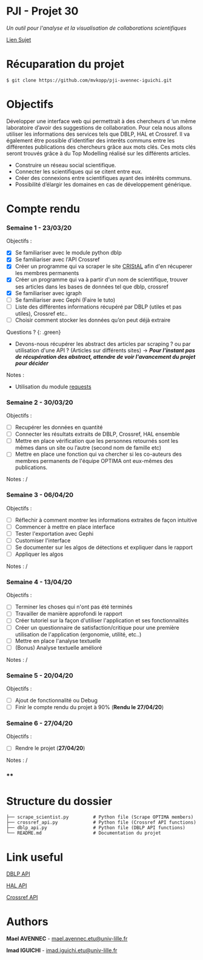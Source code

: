 # PJI - Projet 30

*Un outil pour l'analyse et la visualisation de collaborations scientifiques*

[Lien Sujet](https://www.fil.univ-lille1.fr/~salson/pji/projet.php?id=30)

# Récuparation du projet 

```
$ git clone https://github.com/mvkopp/pji-avennec-iguichi.git
```


# Objectifs

Développer une interface web qui permettrait à des chercheurs d ‘un même laboratoire d’avoir des suggestions de collaboration. 
Pour cela nous allons utiliser les informations des services tels que DBLP, HAL et Crossref. Il va également être possible d’identifier des interêts communs entre les différentes publications des chercheurs grâce aux mots clés. Ces mots clés seront trouvés grâce à du Top Modelling réalisé sur les différents articles.

- Construire un réseau social scientifique.
- Connecter les scientifiques qui se citent entre eux.
- Créer des connexions entre scientifiques ayant des intérêts communs.
- Possibilité d’élargir les domaines en cas de développement générique.

# Compte rendu

### **Semaine 1** - 23/03/20

Objectifs : 

- [x] Se familiariser avec le module python dblp 
- [x] Se familiariser avec l'API Crossref
- [x] Créer un programme qui va scraper le site [CRIStAL](www.cristal.univ-lille.fr/gt/optima) afin d'en récuperer les membres permanents
- [x] Créer un programme qui va à partir d'un nom de scientifique, trouver ses articles dans les bases de données tel que dblp, crossref
- [x] Se familiariser avec igraph
- [ ] Se familiariser avec Gephi (Faire le tuto)
- [ ] Liste des différentes informations récupéré par DBLP (utiles et pas utiles), Crossref etc..
- [ ] Choisir comment stocker les données qu’on peut déjà extraire

Questions ? {: .green}

<style>
  .green {
    color:green;
  }
  .green:hover {
    color:red;
  }
</style>


- Devons-nous récupérer les abstract des articles par scraping ? ou par utilisation d'une API ? (Articles sur différents sites)
-> ***Pour l'instant pas de récupération des abstract, attendre de voir l'avancement du projet pour décider***

Notes :
- Utilisation du module [requests](https://pypi.org/project/requests/)

### **Semaine 2** - 30/03/20

Objectifs : 

- [ ] Recupérer les données en quantité
- [ ] Connecter les résultats extraits de DBLP, Crossref, HAL ensemble
- [ ] Mettre en place vérification que les personnes retournés sont les mêmes dans un site ou l’autre (second nom de famille etc)
- [ ] Mettre en place une fonction qui va chercher si les co-auteurs des membres permanents de l'équipe OPTIMA ont eux-mêmes des publications.

Notes : /

### **Semaine 3** - 06/04/20

Objectifs : 

- [ ] Réflechir à comment montrer les informations extraites de façon intuitive
- [ ] Commencer à mettre en place interface
- [ ] Tester l'exportation avec Gephi
- [ ] Customiser l'interface
- [ ] Se documenter sur les algos de détections et expliquer dans le rapport
- [ ] Appliquer les algos

Notes : /

### **Semaine 4** - 13/04/20

Objectifs : 

- [ ] Terminer les choses qui n'ont pas été terminés
- [ ] Travailler de manière approfondi le rapport
- [ ] Créer tutoriel sur la façon d'utiliser l'application et ses fonctionnalités
- [ ] Créer un questionnaire de satisfaction/critique pour une première utilisation de l'application (ergonomie, utilité, etc..)
- [ ] Mettre en place l'analyse textuelle
- [ ] (Bonus) Analyse textuelle amélioré

Notes : /

### **Semaine 5** - 20/04/20

Objectifs : 

- [ ] Ajout de fonctionnalité ou Debug
- [ ] Finir le compte rendu du projet à 90% (**Rendu le 27/04/20**)

### **Semaine 6** - 27/04/20

Objectifs : 

- [ ] Rendre le projet (**27/04/20**)

Notes : /


### ** 

# Structure du dossier

```
├── scrape_scientist.py         # Python file (Scrape OPTIMA members)
├── crossref_api.py             # Python file (Crossref API functions)
├── dblp_api.py                 # Python file (DBLP API functions)
└── README.md                   # Documentation du projet
```

# Link useful 

[DBLP API](https://dblp.uni-trier.de/faq/13501473)

[HAL API](http://api.archives-ouvertes.fr/ref/author)

[Crossref API](https://github.com/CrossRef/rest-api-doc)

# Authors 

**Mael AVENNEC** - [mael.avennec.etu@univ-lille.fr](https://github.com/mvkopp)

**Imad IGUICHI** - [imad.iguichi.etu@univ-lille.fr](https://gitlab-etu.fil.univ-lille1.fr/iguichi)
